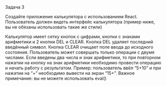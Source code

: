 Задача 3

Создайте приложение калькулятора с использованием React. Пользователь должен видеть интерфейс калькулятора (пример ниже, вы не обязаны использовать такие же стили)

Калькулятор имеет сетку кнопок с цифрами, кнопки с знаками арифметики и 2 кнопки DEL и CLEAR. Кнопка DEL удаляет последний введённый символ. Кнопка CLEAR очищает поле ввода до исходного состояния. Пользователь может совершать только операции с двумя числами. Если введены два числа и знак арифметики, то при повторном нажатии на кнопку на знак арифметики необходимо провести операцию и начать работу с результатом. Пример: пользователь ввёл “5+10” и при нажатии на “+” необходимо вывести на экран “15+”.
Важное примечание: вы не можете использовать eval()
